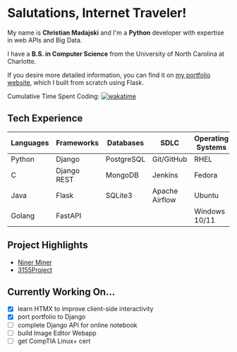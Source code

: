 # Salutations, Internet Traveler!

My name is **Christian Madajski** and I'm a **Python** developer with expertise in web APIs and Big Data.

I have a **B.S. in Computer Science** from the University of North Carolina at Charlotte.

If you desire more detailed information, you can find it on [my portfolio website](https://cmadajski.herokuapp.com/), which I built from scratch using Flask.

Cumulative Time Spent Coding: [![wakatime](https://wakatime.com/badge/user/510092ca-a9b8-48f5-bf50-9b05005ef525.svg)](https://wakatime.com/@510092ca-a9b8-48f5-bf50-9b05005ef525)

## Tech Experience

|Languages | Frameworks   | Databases |   SDLC        | Operating Systems  |   Testing   |   Scripting  |
|----------|--------------|-----------|---------------|--------------------|-------------|--------------|
| Python   | Django       | PostgreSQL| Git/GitHub    |     RHEL           |   PyTest    |    Bash      |
|    C     | Django REST  |  MongoDB  | Jenkins       |     Fedora         |   unittest  |   Python     |
|   Java   |   Flask      | SQLite3   | Apache Airflow|     Ubuntu         |   Selenium  |              |
|  Golang  |   FastAPI    |           |               |  Windows 10/11     |    Robot    |              |


## Project Highlights
- [Niner Miner](https://github.com/cmadajski/niner_miner)
- [3155Project](https://github.com/cmadajski/3155Project)

## Currently Working On...
- [x] learn HTMX to improve client-side interactivity
- [x] port portfolio to Django
- [ ] complete Django API for online notebook
- [ ] build Image Editor Webapp
- [ ] get CompTIA Linux+ cert
